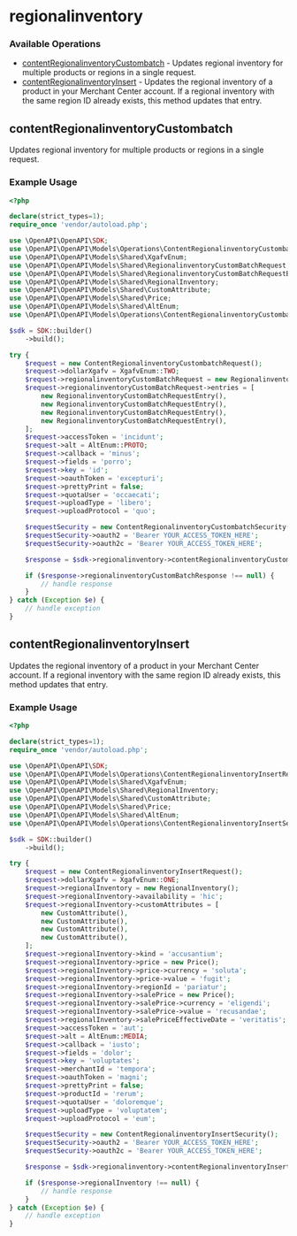 # regionalinventory

### Available Operations

* [contentRegionalinventoryCustombatch](#contentregionalinventorycustombatch) - Updates regional inventory for multiple products or regions in a single request.
* [contentRegionalinventoryInsert](#contentregionalinventoryinsert) - Updates the regional inventory of a product in your Merchant Center account. If a regional inventory with the same region ID already exists, this method updates that entry.

## contentRegionalinventoryCustombatch

Updates regional inventory for multiple products or regions in a single request.

### Example Usage

```php
<?php

declare(strict_types=1);
require_once 'vendor/autoload.php';

use \OpenAPI\OpenAPI\SDK;
use \OpenAPI\OpenAPI\Models\Operations\ContentRegionalinventoryCustombatchRequest;
use \OpenAPI\OpenAPI\Models\Shared\XgafvEnum;
use \OpenAPI\OpenAPI\Models\Shared\RegionalinventoryCustomBatchRequest;
use \OpenAPI\OpenAPI\Models\Shared\RegionalinventoryCustomBatchRequestEntry;
use \OpenAPI\OpenAPI\Models\Shared\RegionalInventory;
use \OpenAPI\OpenAPI\Models\Shared\CustomAttribute;
use \OpenAPI\OpenAPI\Models\Shared\Price;
use \OpenAPI\OpenAPI\Models\Shared\AltEnum;
use \OpenAPI\OpenAPI\Models\Operations\ContentRegionalinventoryCustombatchSecurity;

$sdk = SDK::builder()
    ->build();

try {
    $request = new ContentRegionalinventoryCustombatchRequest();
    $request->dollarXgafv = XgafvEnum::TWO;
    $request->regionalinventoryCustomBatchRequest = new RegionalinventoryCustomBatchRequest();
    $request->regionalinventoryCustomBatchRequest->entries = [
        new RegionalinventoryCustomBatchRequestEntry(),
        new RegionalinventoryCustomBatchRequestEntry(),
        new RegionalinventoryCustomBatchRequestEntry(),
        new RegionalinventoryCustomBatchRequestEntry(),
    ];
    $request->accessToken = 'incidunt';
    $request->alt = AltEnum::PROTO;
    $request->callback = 'minus';
    $request->fields = 'porro';
    $request->key = 'id';
    $request->oauthToken = 'excepturi';
    $request->prettyPrint = false;
    $request->quotaUser = 'occaecati';
    $request->uploadType = 'libero';
    $request->uploadProtocol = 'quo';

    $requestSecurity = new ContentRegionalinventoryCustombatchSecurity();
    $requestSecurity->oauth2 = 'Bearer YOUR_ACCESS_TOKEN_HERE';
    $requestSecurity->oauth2c = 'Bearer YOUR_ACCESS_TOKEN_HERE';

    $response = $sdk->regionalinventory->contentRegionalinventoryCustombatch($request, $requestSecurity);

    if ($response->regionalinventoryCustomBatchResponse !== null) {
        // handle response
    }
} catch (Exception $e) {
    // handle exception
}
```

## contentRegionalinventoryInsert

Updates the regional inventory of a product in your Merchant Center account. If a regional inventory with the same region ID already exists, this method updates that entry.

### Example Usage

```php
<?php

declare(strict_types=1);
require_once 'vendor/autoload.php';

use \OpenAPI\OpenAPI\SDK;
use \OpenAPI\OpenAPI\Models\Operations\ContentRegionalinventoryInsertRequest;
use \OpenAPI\OpenAPI\Models\Shared\XgafvEnum;
use \OpenAPI\OpenAPI\Models\Shared\RegionalInventory;
use \OpenAPI\OpenAPI\Models\Shared\CustomAttribute;
use \OpenAPI\OpenAPI\Models\Shared\Price;
use \OpenAPI\OpenAPI\Models\Shared\AltEnum;
use \OpenAPI\OpenAPI\Models\Operations\ContentRegionalinventoryInsertSecurity;

$sdk = SDK::builder()
    ->build();

try {
    $request = new ContentRegionalinventoryInsertRequest();
    $request->dollarXgafv = XgafvEnum::ONE;
    $request->regionalInventory = new RegionalInventory();
    $request->regionalInventory->availability = 'hic';
    $request->regionalInventory->customAttributes = [
        new CustomAttribute(),
        new CustomAttribute(),
        new CustomAttribute(),
        new CustomAttribute(),
    ];
    $request->regionalInventory->kind = 'accusantium';
    $request->regionalInventory->price = new Price();
    $request->regionalInventory->price->currency = 'soluta';
    $request->regionalInventory->price->value = 'fugit';
    $request->regionalInventory->regionId = 'pariatur';
    $request->regionalInventory->salePrice = new Price();
    $request->regionalInventory->salePrice->currency = 'eligendi';
    $request->regionalInventory->salePrice->value = 'recusandae';
    $request->regionalInventory->salePriceEffectiveDate = 'veritatis';
    $request->accessToken = 'aut';
    $request->alt = AltEnum::MEDIA;
    $request->callback = 'iusto';
    $request->fields = 'dolor';
    $request->key = 'voluptates';
    $request->merchantId = 'tempora';
    $request->oauthToken = 'magni';
    $request->prettyPrint = false;
    $request->productId = 'rerum';
    $request->quotaUser = 'doloremque';
    $request->uploadType = 'voluptatem';
    $request->uploadProtocol = 'eum';

    $requestSecurity = new ContentRegionalinventoryInsertSecurity();
    $requestSecurity->oauth2 = 'Bearer YOUR_ACCESS_TOKEN_HERE';
    $requestSecurity->oauth2c = 'Bearer YOUR_ACCESS_TOKEN_HERE';

    $response = $sdk->regionalinventory->contentRegionalinventoryInsert($request, $requestSecurity);

    if ($response->regionalInventory !== null) {
        // handle response
    }
} catch (Exception $e) {
    // handle exception
}
```
